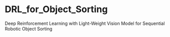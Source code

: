 # DRL_for_Object_Sorting
Deep Reinforcement Learning with Light-Weight Vision Model for Sequential Robotic Object Sorting
